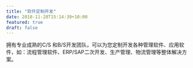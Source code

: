 ```yaml
---
title: "软件定制开发"
date: 2018-11-28T15:14:39+10:00
featured: true
draft: false
---
```


拥有专业成熟的C/S 和B/S开发团队，可以为您定制开发各种管理软件、应用软件，如：流程管理软件、ERP/SAP二次开发、生产管理、物流管理等整体解决方案。